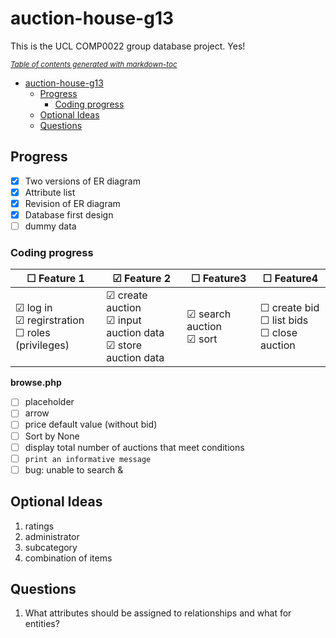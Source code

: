# auction-house-g13

This is the UCL COMP0022 group database project. Yes!

<small><i><a href='http://ecotrust-canada.github.io/markdown-toc/'>Table of contents generated with markdown-toc</a></i></small>

- [auction-house-g13](#auction-house-g13)
  * [Progress](#progress)
    + [Coding progress](#coding-progress)
  * [Optional Ideas](#optional-ideas)
  * [Questions](#questions)

## Progress

- [x] Two versions of ER diagram
- [x] Attribute list
- [x] Revision of ER diagram
- [x] Database first design
- [ ] dummy data

### Coding progress

| &#9744; Feature 1  | &#9745; Feature 2 | &#9744; Feature3 | &#9744; Feature4 |
| -------------------------- | ----------------- | ---------------- | ---------------- |
| &#9745; log in <br>&#9745; regirstration <br>&#9744; roles (privileges)     | &#9745; create auction <br>&#9745; input auction data <br>&#9745; store auction data | &#9745; search auction <br/>&#9745; sort <br/> | &#9744; create bid <br/>&#9744; list bids <br/>&#9744; close auction |

**browse.php**

- [ ] placeholder
- [ ] arrow
- [ ] price default value (without bid)
- [ ] Sort by None
- [ ] display total number of auctions that meet conditions
- [ ] `print an informative message`
- [ ] bug: unable to search &

## Optional Ideas

1. ratings
3. administrator
3. subcategory
4. combination of items


## Questions

1. What attributes should be assigned to relationships and what for entities?